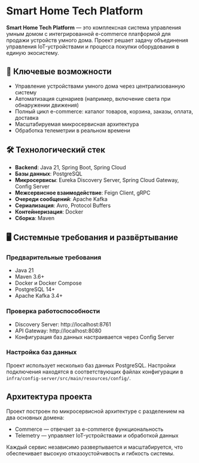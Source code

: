 # Smart Home Tech Platform

**Smart Home Tech Platform** — это комплексная система управления умным домом с интегрированной e-commerce платформой для продажи устройств умного дома. Проект решает задачу объединения управления IoT-устройствами и процесса покупки оборудования в единую экосистему.

## 🔑 Ключевые возможности

- Управление устройствами умного дома через централизованную систему  
- Автоматизация сценариев (например, включение света при обнаружении движения)  
- Полный цикл e-commerce: каталог товаров, корзина, заказы, оплата, доставка  
- Масштабируемая микросервисная архитектура  
- Обработка телеметрии в реальном времени  

## 🛠 Технологический стек

- **Backend**: Java 21, Spring Boot, Spring Cloud  
- **Базы данных**: PostgreSQL  
- **Микросервисы**: Eureka Discovery Server, Spring Cloud Gateway, Config Server  
- **Межсервисное взаимодействие**: Feign Client, gRPC  
- **Очереди сообщений**: Apache Kafka  
- **Сериализация**: Avro, Protocol Buffers  
- **Контейнеризация**: Docker  
- **Сборка**: Maven  

## 🖥 Системные требования и развёртывание

### Предварительные требования

- Java 21  
- Maven 3.6+  
- Docker и Docker Compose  
- PostgreSQL 14+  
- Apache Kafka 3.4+

### Проверка работоспособности

- Discovery Server: http://localhost:8761
- API Gateway: http://localhost:8080
- Конфигурация баз данных настраивается через Config Server

### Настройка баз данных
Проект использует несколько баз данных PostgreSQL. Настройки подключения находятся в соответствующих файлах конфигурации в `infra/config-server/src/main/resources/config/`.

## Архитектура проекта
Проект построен по микросервисной архитектуре с разделением на два основных домена:

- Commerce — отвечает за e-commerce функциональность
- Telemetry — управляет IoT-устройствами и обработкой данных

Каждый сервис независимо развертывается и масштабируется, что обеспечивает высокую отказоустойчивость и гибкость системы.
